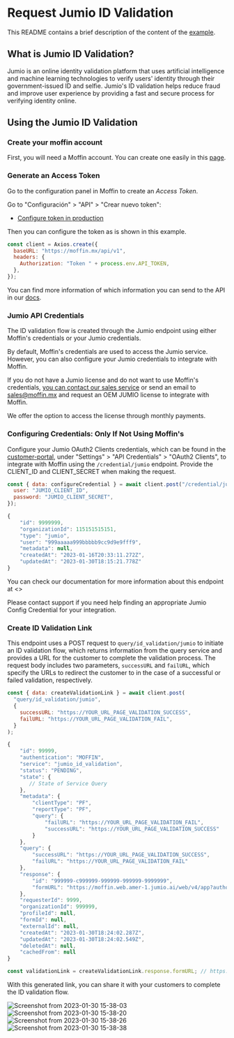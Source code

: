 # Request Jumio ID Validation

This README contains a brief description of the content
of the [example](./index.js).

## What is Jumio ID Validation?

Jumio is an online identity validation platform that uses artificial intelligence and machine learning technologies to verify users' identity through their government-issued ID and selfie.
Jumio's ID validation helps reduce fraud and improve user experience by providing a fast and secure process for verifying identity online.

## Using the Jumio ID Validation

### Create your moffin account

First, you will need a Moffin account.
You can create one easily in this
[page](https://moffin.mx/sign_up).

### Generate an Access Token

Go to the configuration panel in Moffin to create an
_Access Token_.

Go to "Configuración" > "API" > "Crear nuevo token":

- [Configure token in production](https://app.moffin.mx/configuracion/api)

Then you can configure the token as is shown in this example.

```js
const client = Axios.create({
  baseURL: "https://moffin.mx/api/v1",
  headers: {
    Authorization: "Token " + process.env.API_TOKEN,
  },
});
```

You can find more information of which information you
can send to the API in our [docs](https://moffin.mx/docs).

### Jumio API Credentials

The ID validation flow is created through the Jumio endpoint using either Moffin's credentials or your Jumio credentials.

By default, Moffin's credentials are used to access the Jumio service. However, you can also configure your Jumio credentials to integrate with Moffin.

If you do not have a Jumio license and do not want to use Moffin's credentials, [you can contact our sales service](https://wa.me/message/GRMVHZTTGPCGF1) or send an email to <sales@moffin.mx> and request an OEM JUMIO license to integrate with Moffin.

We offer the option to access the license through monthly payments.

### Configuring Credentials: Only If Not Using Moffin's

Configure your Jumio OAuth2 Clients credentials, which can be found in the [customer-portal](https://customer-portal.netverify.com/), under "Settings" > "API Credentials" > "OAuth2 Clients", to integrate with Moffin using the `/credential/jumio` endpoint. Provide the CLIENT_ID and CLIENT_SECRET when making the request.

```js
const { data: configureCredential } = await client.post("/credential/jumio", {
  user: "JUMIO_CLIENT_ID",
  password: "JUMIO_CLIENT_SECRET",
});
```

```js
{
    "id": 9999999,
    "organizationId": 115151515151,
    "type": "jumio",
    "user": "999aaaaa999bbbbb9cc9d9e9fff9",
    "metadata": null,
    "createdAt": "2023-01-16T20:33:11.272Z",
    "updatedAt": "2023-01-30T18:15:21.778Z"
}
```

You can check our documentation for more information about this endpoint at <>

Please contact support if you need help finding an appropriate Jumio Config Credential for your integration.

### Create ID Validation Link

This endpoint uses a POST request to `query/id_validation/jumio` to initiate an ID validation flow, which returns information from the query service and provides a URL for the customer to complete the validation process.
The request body includes two parameters, `successURL` and `failURL`, which specify the URLs to redirect the customer to in the case of a successful or failed validation, respectively.

```js
const { data: createValidationLink } = await client.post(
  "query/id_validation/jumio",
  {
    successURL: "https://YOUR_URL_PAGE_VALIDATION_SUCCESS",
    failURL: "https://YOUR_URL_PAGE_VALIDATION_FAIL",
  }
);
```

```js
{
    "id": 99999,
    "authentication": "MOFFIN",
    "service": "jumio_id_validation",
    "status": "PENDING",
    "state": {
       // State of Service Query
    },
    "metadata": {
        "clientType": "PF",
        "reportType": "PF",
        "query": {
            "failURL": "https://YOUR_URL_PAGE_VALIDATION_FAIL",
            "successURL": "https://YOUR_URL_PAGE_VALIDATION_SUCCESS"
        }
    },
    "query": {
        "successURL": "https://YOUR_URL_PAGE_VALIDATION_SUCCESS",
        "failURL": "https://YOUR_URL_PAGE_VALIDATION_FAIL"
    },
    "response": {
        "id": "999999-c999999-999999-999999-9999999",
        "formURL": "https://moffin.web.amer-1.jumio.ai/web/v4/app?authorizationToken=TOKEN_RESPONSE_JUMIO&locale=es"
    },
    "requesterId": 9999,
    "organizationId": 999999,
    "profileId": null,
    "formId": null,
    "externalId": null,
    "createdAt": "2023-01-30T18:24:02.287Z",
    "updatedAt": "2023-01-30T18:24:02.549Z",
    "deletedAt": null,
    "cachedFrom": null
}
```

```js
const validationLink = createValidationLink.response.formURL; // https://moffin.web.amer-1.jumio.ai/web/v4/app?authorizationToken=TOKEN_RESPONSE_JUMIO&locale=es
```

With this generated link, you can share it with your customers to complete the ID validation flow.

![Screenshot from 2023-01-30 15-38-03](https://user-images.githubusercontent.com/73318091/215574089-d8af5258-cb96-4028-90f8-6ccfdbeadc83.png)
![Screenshot from 2023-01-30 15-38-20](https://user-images.githubusercontent.com/73318091/215574292-29ef85f8-6ef1-4cba-a26b-2a80877ab4fa.png)
![Screenshot from 2023-01-30 15-38-26](https://user-images.githubusercontent.com/73318091/215574392-4b9172dd-3f84-495b-a7d3-9ad4a6f92d0b.png)
![Screenshot from 2023-01-30 15-38-38](https://user-images.githubusercontent.com/73318091/215574434-89ee19b2-2a2b-42c4-b104-f0cfe1ab2d7f.png)
